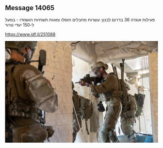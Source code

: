 ## Message 14065

פעילות אוגדה 36 בדרום לבנון:
עשרות מחבלים חוסלו ומאות תשתיות הושמדו - במעל ל-150 יעדי טרור

https://www.idf.il/251088

![Photo](14065/14065_photo.jpg)
